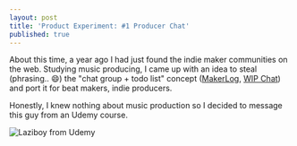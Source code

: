 ```yaml
---
layout: post
title: 'Product Experiment: #1 Producer Chat'
published: true
---
```



About this time, a year ago I had just found the indie maker communities on the web. Studying music producing,
I came up with an idea to steal (phrasing.. 😄) the "chat group + todo list" concept ([MakerLog](https://getmakerlog.com), [WIP Chat](https://wip.chat/))
and port it for beat makers, indie producers. 

Honestly, I knew nothing about music production so I decided to message this guy from an Udemy course.

![Laziboy from Udemy]({{site.baseurl}}/_posts/laze-udemy.png)

